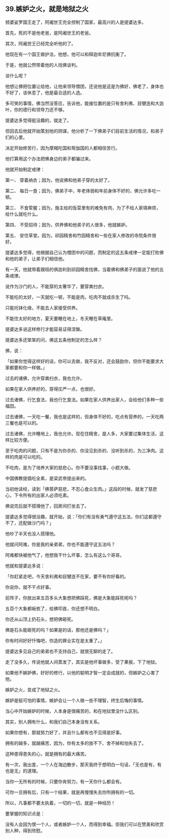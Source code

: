 ## 39.嫉妒之火，就是地狱之火
频婆娑罗国王走了，阿阇世王完全控制了国家，最高兴的人是提婆达多。


首先，死的不是他老爸，是阿阇世王的老爸。


其次，阿阇世王已经完全听他的了。


他现在有一个国王做护法，他想，他可以和释迦牟尼佛抗衡了。


于是，他就公然带着他的人找佛谈判。


谈什么呢？


他想让佛把位置让给他，让他来领导僧团，还说他是这是为佛好，佛老了，身体也不好了，该休息了，他是最合适的人选。


多可笑的事情，佛当然没答应，告诉他，能接位置的是只有舍利弗、目犍连和大迦叶，你的德行和领导力还不够。


提婆达多觉得挺没趣的，就走了。


但回去后他就开始策划他的阴谋，他分析了一下佛弟子们目前生活的情况，和弟子们的心里。


决定开始修苦行，因为摩羯陀国和鸳伽国的人都相信苦行。


他打算用这个办法把佛身边的弟子都骗过来。


他就开始制定戒律：


第一、 穿着纳衣；因为，他说佛和他弟子穿的太好了。


第二、 每日一食；因为，佛弟子中，年老体弱和年前身体不好的，佛允许多吃一顿。


第三、 不食荤腥；因为，施主给的饭菜里有的难免有肉，为了不给人家填麻烦，给什么就吃什么。


第四、 不受招待；因为，供养佛和他弟子的人很多，他就嫉妒。


第五、 安住草堂。因为，祁园精舍和竹园精舍和一些在家人修改的寺院条件很好。


提婆达多觉得，他根据自己认为僧团中的问题，而制定的这五条戒律一定能打败佛和他的弟子，让弟子们相信他。


有一天，他就带着跟班的俱迦利到祁园精舍找佛，当着佛和佛弟子的面说了他的五条戒律。


说作为沙门的人，不能穿的太奢华了，要穿粪扫衣。


不能吃的太好，一天就吃一顿，不能是肉，吃肉不就成杀生了吗。


只能托钵化缘，不能去人家接受供养。


不能住太好的地方，夏天要睡在地上，冬天睡在草庵里。


提婆达多说这样修行才能容易证得涅槃。


提婆达多还笨笨的问，佛这五条他制定的怎么样？


佛，说：


「如果你觉得这样好的话，你可以去做，我不反对，还会鼓励你，但你不能要求大家都要和你一样做。」


过去的诸佛，允许穿粪扫衣，我也允许。


如果在家人供养好的，穿得庄严一点，也很好。


过去诸佛，行乞食法，我也行乞食法。如果在家人供养出家人，会给他们多种一些福田。


过去诸佛，一天吃一餐，我也是这样的，但身体不好的，吃点有营养的，一天吃两三餐也是可以的。


过去诸佛，允许睡地上，我也允许。现在住精舍，是人多，大家要过集体生活，这样比较方便。


至于吃肉的问题，只有不是为你杀的、你没见到杀的、没听到杀的，为三净肉。这样的肉是可以吃的。


不吃肉，是为了培养大家的慈悲心。你不要没事找事，小题大做。


中国佛教提倡吃全素，是梁武帝提出来的。


当初他读经，读到「佛菩萨慈悲，不忍心食众生肉。」这段的时候，就发了慈悲心，下令所有的出家人必须吃素。


佛说完后就不搭理他了，回房间打坐去了。


提婆达多觉得很没趣，就开始，说：「你们有没有勇气遵守这五法，你们这都遵守不了，还配做沙门吗？」


他吵了半天也没人搭理他。


他就问阿难，你是我的亲弟弟，你也不能遵守这五法吗？


阿难都快被他气了，他想我干什么坏事，怎么有这么个哥哥。


他就和提婆达多说：


「你赶紧走吧，今天舍利弗和目犍连不在家，要不有你好看的。


你说你，就不干点好事。


前阵子，你放出来五百多头大象想把佛踩死，佛是大象能踩死呢吗？


五百个大象都皈依了，给佛叩首，你还想不明白。


你还从山顶上扔石头，想把佛砸死。


佛是石头能砸死的吗？如果是的话，那他还是佛吗？」


你有时间好好忏悔吧，你造的罪业实在是太重了。」


提婆达多见自己的弟弟也不支持自己，就很无聊的走了。


走了没多久，传说他就人间蒸发了，其实是他坏事做多，受了果报，下了地狱。


如果他不嫉妒佛，好好的修行，以他的聪明才智一定会成就的，但嫉妒之心害了他。


嫉妒之火，变成了地狱之火。


嫉妒是挺可怕的事情，嫉妒会让一个人做一些不理智，终生后悔的事情。


当心中开始嫉妒的时候，人本身是很痛苦的，和在地狱里没什么区别。


其实，别人拥有什么，和我们自己本身没有关系。


如果你想有，那就努力好了，并且什么都有也不见得是好事。


拥有的越多，就越痛苦，因为，你有太多的放不下、舍不掉和怕失去了。


这种患得患失的心，就是拥有的最大痛苦。


有一次，我出差，一个人在海边散步，那天我终于想明白一句话，「无也是有，有也是无」的道理。


当你一无所有的时候，只要你肯努力，有一天你什么都会有。


可你一旦拥有后，只有一个结果，就是再慢慢失去你所拥有的一切。


所以，凡事都不要太执着，一切的一切，就是一种经历！


要掌握的知识点是：


没有人会因为恨一个人，或者嫉妒一个人，而得到幸福。但我们可以在赞美和欣赏别人种，得到欣慰。 

